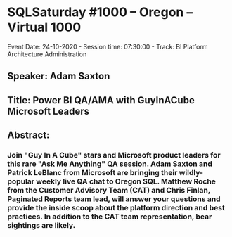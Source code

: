 # SQLSaturday #1000 – Oregon – Virtual 1000
Event Date: 24-10-2020 - Session time: 07:30:00 - Track: BI Platform Architecture  Administration
## Speaker: Adam Saxton
## Title: Power BI QA/AMA with GuyInACube  Microsoft Leaders
## Abstract:
### Join "Guy In A Cube" stars and Microsoft product leaders for this rare "Ask Me Anything" QA session. Adam Saxton and Patrick LeBlanc from Microsoft are bringing their wildly-popular weekly live QA chat to Oregon SQL. Matthew Roche from the Customer Advisory Team (CAT) and Chris Finlan,  Paginated Reports team lead, will answer your questions and provide the inside scoop about the platform direction and best practices. In addition to the CAT team representation, bear sightings are likely.
